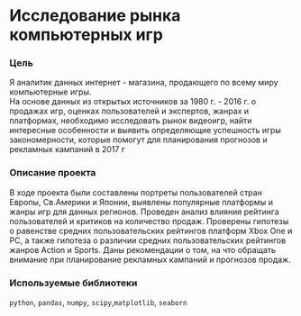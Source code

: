 # Исследование рынка компьютерных игр 

### Цель
Я аналитик данных интернет - магазина, продающего по всему миру компьютерные игры.  
На основе данных из открытых источников за 1980 г. - 2016 г. о продажах игр, оценках пользователей и экспертов, жанрах и платформах, необходимо исследовать рынок видеоигр, найти интересные особенности и выявить определяющие успешность игры закономерности, которые помогут для планирования прогнозов и рекламных кампаний в 2017 г

### Описание проекта
В ходе проекта были составлены портреты пользователей стран Европы, Св.Америки и Японии, выявлены популярные платформы и жанры игр для данных регионов. Проведен анализ влияния рейтинга пользователей и критиков на количество продаж. Проверены гипотезы о равенстве средних пользовательских рейтингов платформ Xbox One и PC, а также гипотеза о различии средних пользовательских рейтингов жанров Action и Sports. Даны рекомендации о том, на что обращать внимание при планирование рекламных кампаний и прогнозов продаж.

### Используемые библиотеки
`python`, `pandas`, `numpy`, `scipy`,`matplotlib`, `seaborn` 


